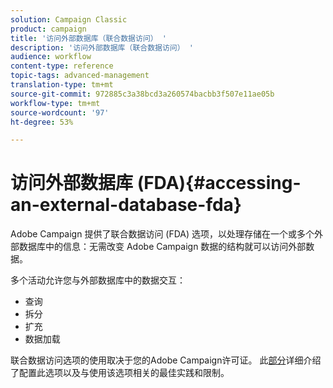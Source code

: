 ```yaml
---
solution: Campaign Classic
product: campaign
title: '访问外部数据库（联合数据访问） '
description: '访问外部数据库（联合数据访问） '
audience: workflow
content-type: reference
topic-tags: advanced-management
translation-type: tm+mt
source-git-commit: 972885c3a38bcd3a260574bacbb3f507e11ae05b
workflow-type: tm+mt
source-wordcount: '97'
ht-degree: 53%

---
```



# 访问外部数据库 (FDA){#accessing-an-external-database-fda}

Adobe Campaign 提供了联合数据访问 (FDA) 选项，以处理存储在一个或多个外部数据库中的信息：无需改变 Adobe Campaign 数据的结构就可以访问外部数据。

多个活动允许您与外部数据库中的数据交互：

* 查询
* 拆分
* 扩充
* 数据加载

联合数据访问选项的使用取决于您的Adobe Campaign许可证。 此[部分](../../installation/using/about-fda.md)详细介绍了配置此选项以及与使用该选项相关的最佳实践和限制。
